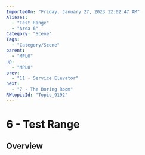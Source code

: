 ```yaml
---
ImportedOn: "Friday, January 27, 2023 12:02:47 AM"
Aliases:
  - "Test Range"
  - "Area 6"
Category: "Scene"
Tags:
  - "Category/Scene"
parent:
  - "MPLO"
up:
  - "MPLO"
prev:
  - "11 - Service Elevator"
next:
  - "7 - The Boring Room"
RWtopicId: "Topic_9192"
---
```

# 6 - Test Range
## Overview
